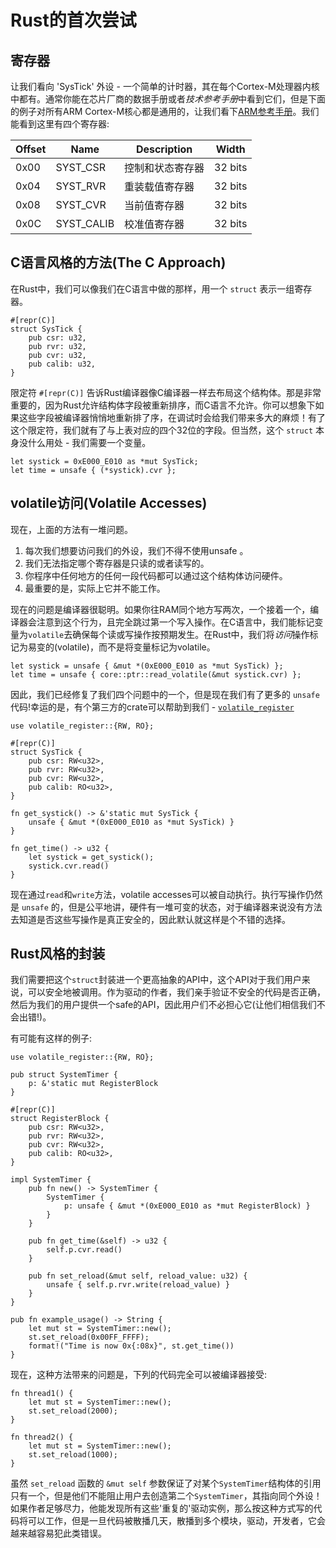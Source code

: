 # Rust的首次尝试

## 寄存器

让我们看向 'SysTick' 外设 - 一个简单的计时器，其在每个Cortex-M处理器内核中都有。通常你能在芯片厂商的数据手册或者*技术参考手册*中看到它们，但是下面的例子对所有ARM Cortex-M核心都是通用的，让我们看下[ARM参考手册]。我们能看到这里有四个寄存器:

[ARM参考手册]: http://infocenter.arm.com/help/topic/com.arm.doc.dui0553a/Babieigh.html

| Offset | Name        | Description                 | Width  |
|--------|-------------|-----------------------------|--------|
| 0x00   | SYST_CSR    | 控制和状态寄存器               | 32 bits|
| 0x04   | SYST_RVR    | 重装载值寄存器                | 32 bits|
| 0x08   | SYST_CVR    | 当前值寄存器                  | 32 bits|
| 0x0C   | SYST_CALIB  | 校准值寄存器                  | 32 bits|

## C语言风格的方法(The C Approach)

在Rust中，我们可以像我们在C语言中做的那样，用一个 `struct` 表示一组寄存器。

```rust,ignore
#[repr(C)]
struct SysTick {
    pub csr: u32,
    pub rvr: u32,
    pub cvr: u32,
    pub calib: u32,
}
```
限定符 `#[repr(C)]` 告诉Rust编译器像C编译器一样去布局这个结构体。那是非常重要的，因为Rust允许结构体字段被重新排序，而C语言不允许。你可以想象下如果这些字段被编译器悄悄地重新排了序，在调试时会给我们带来多大的麻烦！有了这个限定符，我们就有了与上表对应的四个32位的字段。但当然，这个 `struct` 本身没什么用处 - 我们需要一个变量。

```rust,ignore
let systick = 0xE000_E010 as *mut SysTick;
let time = unsafe { (*systick).cvr };
```

## volatile访问(Volatile Accesses)

现在，上面的方法有一堆问题。

1. 每次我们想要访问我们的外设，我们不得不使用unsafe 。
2. 我们无法指定哪个寄存器是只读的或者读写的。
3. 你程序中任何地方的任何一段代码都可以通过这个结构体访问硬件。
4. 最重要的是，实际上它并不能工作。

现在的问题是编译器很聪明。如果你往RAM同个地方写两次，一个接着一个，编译器会注意到这个行为，且完全跳过第一个写入操作。在C语言中，我们能标记变量为`volatile`去确保每个读或写操作按预期发生。在Rust中，我们将*访问*操作标记为易变的(volatile)，而不是将变量标记为volatile。

```rust,ignore
let systick = unsafe { &mut *(0xE000_E010 as *mut SysTick) };
let time = unsafe { core::ptr::read_volatile(&mut systick.cvr) };
```
因此，我们已经修复了我们四个问题中的一个，但是现在我们有了更多的 `unsafe` 代码!幸运的是，有个第三方的crate可以帮助到我们 - [`volatile_register`]

[`volatile_register`]: https://crates.io/crates/volatile_register

```rust,ignore
use volatile_register::{RW, RO};

#[repr(C)]
struct SysTick {
    pub csr: RW<u32>,
    pub rvr: RW<u32>,
    pub cvr: RW<u32>,
    pub calib: RO<u32>,
}

fn get_systick() -> &'static mut SysTick {
    unsafe { &mut *(0xE000_E010 as *mut SysTick) }
}

fn get_time() -> u32 {
    let systick = get_systick();
    systick.cvr.read()
}
```

现在通过`read`和`write`方法，volatile accesses可以被自动执行。执行写操作仍然是 `unsafe` 的，但是公平地讲，硬件有一堆可变的状态，对于编译器来说没有方法去知道是否这些写操作是真正安全的，因此默认就这样是个不错的选择。

## Rust风格的封装

我们需要把这个`struct`封装进一个更高抽象的API中，这个API对于我们用户来说，可以安全地被调用。作为驱动的作者，我们亲手验证不安全的代码是否正确，然后为我们的用户提供一个safe的API，因此用户们不必担心它(让他们相信我们不会出错!)。

有可能有这样的例子:

```rust,ignore
use volatile_register::{RW, RO};

pub struct SystemTimer {
    p: &'static mut RegisterBlock
}

#[repr(C)]
struct RegisterBlock {
    pub csr: RW<u32>,
    pub rvr: RW<u32>,
    pub cvr: RW<u32>,
    pub calib: RO<u32>,
}

impl SystemTimer {
    pub fn new() -> SystemTimer {
        SystemTimer {
            p: unsafe { &mut *(0xE000_E010 as *mut RegisterBlock) }
        }
    }

    pub fn get_time(&self) -> u32 {
        self.p.cvr.read()
    }

    pub fn set_reload(&mut self, reload_value: u32) {
        unsafe { self.p.rvr.write(reload_value) }
    }
}

pub fn example_usage() -> String {
    let mut st = SystemTimer::new();
    st.set_reload(0x00FF_FFFF);
    format!("Time is now 0x{:08x}", st.get_time())
}
```

现在，这种方法带来的问题是，下列的代码完全可以被编译器接受:

```rust,ignore
fn thread1() {
    let mut st = SystemTimer::new();
    st.set_reload(2000);
}

fn thread2() {
    let mut st = SystemTimer::new();
    st.set_reload(1000);
}
```

虽然 `set_reload` 函数的 `&mut self` 参数保证了对某个`SystemTimer`结构体的引用只有一个，但是他们不能阻止用户去创造第二个`SystemTimer`，其指向同个外设！如果作者足够尽力，他能发现所有这些'重复的'驱动实例，那么按这种方式写的代码将可以工作，但是一旦代码被散播几天，散播到多个模块，驱动，开发者，它会越来越容易犯此类错误。
